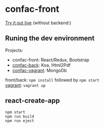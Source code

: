 confac-front
============

[Try it out live][demo] (without backend:)

Runing the dev environment
--------------------------
Projects:

- confac-front: React/Redux, Bootstrap
- [confac-back][confac-back]: Koa, Html2Pdf
- [confac-vagrant][confac-vagrant]: MongoDb

front/back: `npm install` followed by `npm start`  
[vagrant][vagrant]: `vagrant up`  

react-create-app
----------------
```
npm start
npm run build
npm run eject
```

[confac-back]: https://github.com/be-pongit/confac-back
[confac-vagrant]: https://github.com/be-pongit/confac-vagrant
[vagrant]: https://www.vagrantup.com/
[demo]: http://pongit.be/assets/confac-demo/index.html
